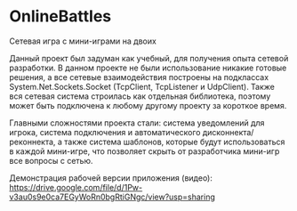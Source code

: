 # OnlineBattles
Сетевая игра с мини-играми на двоих

Данный проект был задуман как учебный, для получения опыта сетевой разработки. В данном проекте не были использование никакие готовые решения, а все сетевые взаимодействия построены на подклассах System.Net.Sockets.Socket (TcpClient, TcpListener и UdpClient). Также вся сетевая система строилась как отдельная библиотека, поэтому может быть подключена к любому другому проекту за короткое время.

Главными сложностями проекта стали: система уведомлений для игрока, система подключения и автоматического дисконнекта/реконнекта, а также система шаблонов, которые будут использоваться в каждой мини-игре, что позволяет скрыть от разработчика мини-игр все вопросы с сетью.

Демонстрация рабочей версии приложения (видео): https://drive.google.com/file/d/1Pw-v3au0s9e0ca7EGyWoRn0bgRtiGNgc/view?usp=sharing
